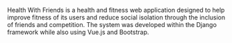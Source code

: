 Health With Friends is a health and fitness web application designed to help improve fitness of its users and reduce social isolation through the inclusion of friends and competition. The system was developed within the Django framework while also using Vue.js and Bootstrap.
